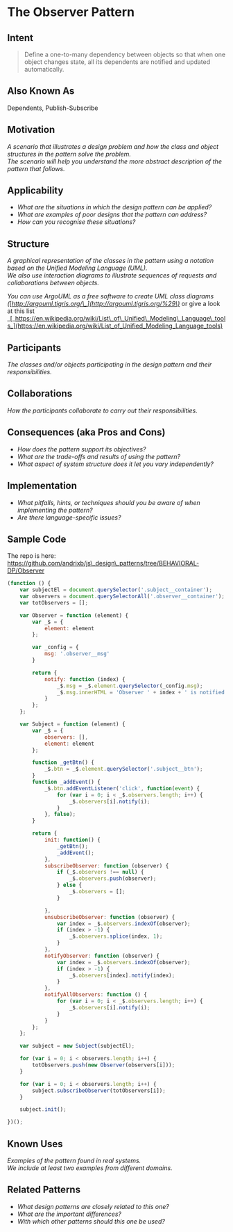 # The Observer Pattern

## Intent

> Define a one-to-many dependency between objects so that when one object changes state, all its dependents are notified and updated automatically.

## Also Known As

Dependents, Publish-Subscribe

## Motivation

_A scenario that illustrates a design problem and how the class and object structures in the pattern solve the problem.  
The scenario will help you understand the more abstract description of the pattern that follows._

## Applicability

* _What are the situations in which the design pattern can be applied?_
* _What are examples of poor designs that the pattern can address?_
* _How can you recognise these situations?_

## Structure

_A graphical representation of the classes in the pattern using a notation based on the Unified Modeling Language \(UML\).  
We also use interaction diagrams to illustrate sequences of requests and collaborations between objects._

_You can use ArgoUML as a free software to create UML class diagrams \(_[_http://argouml.tigris.org/\_](http://argouml.tigris.org/%29\)_ or give a look at this list _[_https://en.wikipedia.org/wiki/List\_of\_Unified\_Modeling\_Language\_tools_](https://en.wikipedia.org/wiki/List_of_Unified_Modeling_Language_tools)

## Participants

_The classes and/or objects participating in the design pattern and their responsibilities._

## Collaborations

_How the participants collaborate to carry out their responsibilities._

## Consequences \(aka Pros and Cons\)

* _How does the pattern support its objectives?_
* _What are the trade-offs and results of using the pattern?_
* _What aspect of system structure does it let you vary independently?_

## Implementation

* _What pitfalls, hints, or techniques should you be aware of when implementing the pattern?_
* _Are there language-specific issues?_

## Sample Code

The repo is here: https://github.com/andrixb/js\_design\_patterns/tree/BEHAVIORAL-DP/Observer

```js
(function () {
    var subjectEl = document.querySelector('.subject__container');
    var observers = document.querySelectorAll('.observer__container');
    var totObservers = [];

    var Observer = function (element) {
        var _$ = {
            element: element
        };

        var _config = {
            msg: '.observer__msg'
        }

        return {
            notify: function (index) {
                _$.msg = _$.element.querySelector(_config.msg);
                _$.msg.innerHTML = 'Observer ' + index + ' is notified!';
            }
        };
    };

    var Subject = function (element) {
        var _$ = {
            observers: [],
            element: element
        };

        function _getBtn() {
            _$.btn = _$.element.querySelector('.subject__btn');
        }
        function _addEvent() {
            _$.btn.addEventListener('click', function(event) {
                for (var i = 0; i < _$.observers.length; i++) {
                    _$.observers[i].notify(i);
                }
            }, false);
        }

        return {
            init: function() {
                _getBtn();
                _addEvent();
            },
            subscribeObserver: function (observer) {
                if (_$.observers !== null) {
                    _$.observers.push(observer);
                } else {
                    _$.observers = [];
                }

            },
            unsubscribeObserver: function (observer) {
                var index = _$.observers.indexOf(observer);
                if (index > -1) {
                    _$.observers.splice(index, 1);
                }
            },
            notifyObserver: function (observer) {
                var index = _$.observers.indexOf(observer);
                if (index > -1) {
                    _$.observers[index].notify(index);
                }
            },
            notifyAllObservers: function () {
                for (var i = 0; i < _$.observers.length; i++) {
                    _$.observers[i].notify(i);
                }
            }
        };
    };

    var subject = new Subject(subjectEl);

    for (var i = 0; i < observers.length; i++) {
        totObservers.push(new Observer(observers[i]));
    }

    for (var i = 0; i < observers.length; i++) {
        subject.subscribeObserver(totObservers[i]);
    }

    subject.init();

})();
```

## Known Uses

_Examples of the pattern found in real systems.  
We include at least two examples from different domains._

## Related Patterns

* _What design patterns are closely related to this one?_
* _What are the important differences?_
* _With which other patterns should this one be used?_



